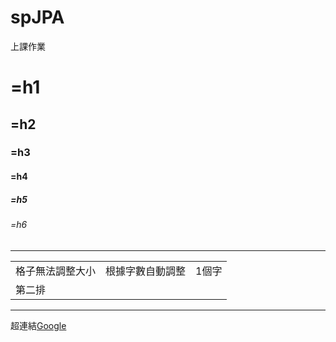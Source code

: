 # spJPA
上課作業
# =h1
## =h2
### =h3
#### =h4
##### =h5
###### =h6 <!-- 我是註解 -->
<hr>

<table align = center>
  <tr>
    <td>格子無法調整大小</td>
    <td>根據字數自動調整</td>
    <td>1個字</td>
  </tr>
  <tr>
    <td>第二排</td>
  </tr>
</table>
<hr>

超連結[Google](http://www.google.com.tw)
